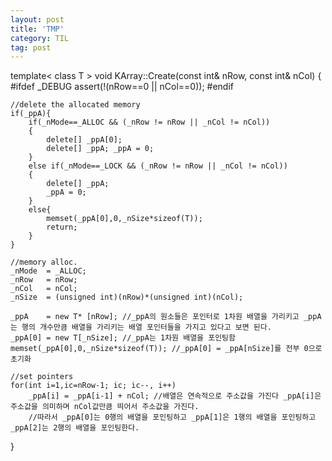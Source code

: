 ```yaml
---
layout: post
title: 'TMP'
category: TIL
tag: post
---
```


template< class T > void KArray<T>::Create(const int& nRow, const int& nCol)
{
#ifdef _DEBUG
	assert(!(nRow==0 || nCol==0));
#endif

	//delete the allocated memory
	if(_ppA){
		if(_nMode==_ALLOC && (_nRow != nRow || _nCol != nCol))
		{
			delete[] _ppA[0];
			delete[] _ppA; _ppA = 0;
		}
		else if(_nMode==_LOCK && (_nRow != nRow || _nCol != nCol))
		{
            delete[] _ppA;
            _ppA = 0;
		}
		else{
			memset(_ppA[0],0,_nSize*sizeof(T));
			return;
		}
	}

	//memory alloc.
	_nMode  = _ALLOC;
	_nRow	= nRow;
	_nCol   = nCol;
	_nSize  = (unsigned int)(nRow)*(unsigned int)(nCol);

    _ppA    = new T* [nRow]; //_ppA의 원소들은 포인터로 1차원 배열을 가리키고 _ppA는 행의 개수만큼 배열을 가리키는 배열 포인터들을 가지고 있다고 보면 된다.
    _ppA[0] = new T[_nSize]; //_ppA는 1차원 배열을 포인팅함
    memset(_ppA[0],0,_nSize*sizeof(T)); //_ppA[0] = _ppA[nSize]를 전부 0으로 초기화

	//set pointers
	for(int i=1,ic=nRow-1; ic; ic--, i++)
        _ppA[i] = _ppA[i-1] + nCol; //배열은 연속적으로 주소값을 가진다 _ppA[i]은 주소값을 의미하며 nCol값만큼 띄어서 주소값을 가진다.
        //따라서 _ppA[0]는 0행의 배열을 포인팅하고 _ppA[1]은 1행의 배열을 포인팅하고 _ppA[2]는 2행의 배열을 포인팅한다.
}
